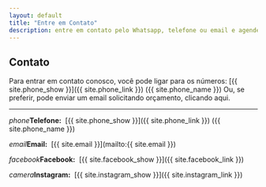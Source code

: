 ```yaml
---
layout: default
title: "Entre em Contato"
description: entre em contato pelo Whatsapp, telefone ou email e agende seu orçamento.
---
```


## Contato ##
Para entrar em contato conosco, você pode ligar para os números: [{{ site.phone_show }}]({{ site.phone_link }}) ({{ site.phone_name }})
Ou, se preferir, pode enviar um email solicitando orçamento,
clicando aqui.

------------------------------------------------------------------------------

<i class="material-icons inline-icon">phone</i><strong>Telefone:</strong>&nbsp;
[{{ site.phone_show }}]({{ site.phone_link }}) ({{ site.phone_name }})<br/>

<i class="material-icons inline-icon">email</i><strong>Email:</strong>&nbsp;
[{{ site.email }}](mailto:{{ site.email }})<br/>

<i class="material-icons inline-icon">facebook</i><strong>Facebook:</strong>&nbsp;
[{{ site.facebook_show }}]({{ site.facebook_link }})<br/>

<i class="material-icons inline-icon">camera</i><strong>Instagram:</strong>&nbsp;
[{{ site.instagram_show }}]({{ site.instagram_link }})<br/>
